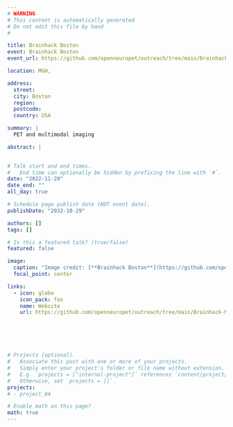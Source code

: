 ```yaml
---
# WARNING
# This content is automatically generated
# Do not edit this file by hand
#

title: Brainhack Boston
event: Brainhack Boston
event_url: https://github.com/openneuropet/outreach/tree/main/Brainhack-MGH2022

location: MGH,

address:
  street: 
  city: Boston
  region: 
  postcode: 
  country: USA

summary: |
  PET and multimodal imaging

abstract: |
  

# Talk start and end times.
#   End time can optionally be hidden by prefixing the line with `#`.
date: "2022-11-29"
date_end: ""
all_day: true

# Schedule page publish date (NOT event date).
publishDate: "2032-10-29"

authors: []
tags: []

# Is this a featured talk? (true/false)
featured: false

image:
  caption: "Image credit: [**Brainhack Boston**](https://github.com/openneuropet/outreach/tree/main/Brainhack-MGH2022)"
  focal_point: center

links:
  - icon: globe
    icon_pack: fas
    name: Website
    url: https://github.com/openneuropet/outreach/tree/main/Brainhack-MGH2022






# Projects (optional).
#   Associate this post with one or more of your projects.
#   Simply enter your project's folder or file name without extension.
#   E.g. `projects = ["internal-project"]` references `content/project/deep-learning/index.md`.
#   Otherwise, set `projects = []`.
projects:
# - project_84

# Enable math on this page?
math: true
---
```


